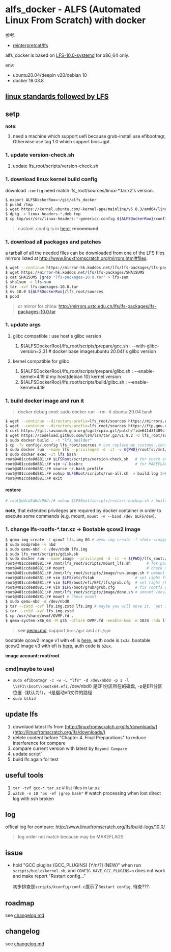 # alfs_docker - ALFS (Automated Linux From Scratch) with docker
参考:
- [reinterpretcat/lfs](https://github.com/reinterpretcat/lfs)

alfs_docker is based on [LFS-10.0-systemd](http://www.linuxfromscratch.org/lfs/download.html) for x86_64 only.

env:
- ubuntu20.04/deepin v20/debian 10
- docker 19.03.8

## [linux standards followed by LFS](https://lctt.github.io/LFS-BOOK/lfs-systemd/LFS-SYSD-BOOK.html#pre-standards)

## setp
**note**:
1. need a machine which support uefi because grub-install use efibootmgr, Otherwise use tag 1.0 which support bios+gpt.

### 1. update version-check.sh
1. update lfs_root/scripts/version-check.sh

### 1. download linux kernel build config
download `.config` need match lfs_root/sources/linux-*.tar.xz's version.

```bash
$ export ALFSDockerRoo=~/git/alfs_docker
$ pushd /tmp
$ wget https://kernel.ubuntu.com/~kernel-ppa/mainline/v5.8.3/amd64/linux-headers-5.8.3-050803-generic_5.8.3-050803.202008211236_amd64.deb
$ dpkg -x linux-headers-*.deb tmp
$ cp tmp/usr/src/linux-headers-*-generic/.config ${ALFSDockerRoo}/config
```

> custom .config is in [here](/config/.config.replace), **recommand**

### 1. download all packages and patches
a tarball of all the needed files can be downloaded from one of the LFS files mirrors listed at http://www.linuxfromscratch.org/mirrors.html#files.

```bash
$ wget --continue https://mirror-hk.koddos.net/lfs/lfs-packages/lfs-packages-10.0.tar
$ wget https://mirror-hk.koddos.net/lfs/lfs-packages/SHA1SUMS
$ cat SHA1SUMS |grep "lfs-packages-10.0.tar" > lfs-sum
$ sha1sum -c lfs-sum
$ tar -xvf lfs-packages-10.0.tar
$ mv 10.0 ${ALFSDockerRoo}/lfs_root/sources
$ popd
```

> or mirror for china: http://mirrors.ustc.edu.cn/lfs/lfs-packages/lfs-packages-10.0.tar

### 1. update args
1. glibc compatible : use host's glibc version

    1. ${ALFSDockerRoo}/lfs_root/scripts/prepare/gcc.sh : --with-glibc-version=2.31 # docker base image(ubuntu 20.04)'s glibc version

1. kernel compatible for glibc

    1. ${ALFSDockerRoo}/lfs_root/scripts/prepare/glibc.sh : --enable-kernel=4.19 # my host(debian 10) kernel version
    1. ${ALFSDockerRoo}/lfs_root/scripts/build/glibc.sh : --enable-kernel=4.19

### 1. build docker image and run it
> docker debug cmd: sudo docker run --rm -it ubuntu:20.04 bash

```bash
$ wget --continue --directory-prefix=lfs_root/sources https://mirrors.edge.kernel.org/pub/linux/utils/boot/syslinux/syslinux-6.03.tar.gz
$ wget --continue --directory-prefix=lfs_root/sources https://ftp.gnu.org/gnu/cpio/cpio-2.13.tar.gz
$ curl https://git.savannah.gnu.org/cgit/cpio.git/patch/?id=641d3f489cf6238bb916368d4ba0d9325a235afb -o lfs_root/sources/cpio-2.13.patch
$ wget https://codeload.github.com/lz4/lz4/tar.gz/v1.9.2 -O lfs_root/sources/lz4-1.9.2.tar.gz
$ sudo docker build . -t "lfs_builder"
$ cp -fv config/.config lfs_root/sources # can replace my custome .confing
$ sudo docker run --name lfs --privileged -d -it -v ${PWD}/rootfs:/mnt/lfs -v ${PWD}/lfs_root:/mnt/lfs/lfs_root --entrypoint /bin/bash lfs_builder # --privileged for mount in container
$ sudo docker exec -it lfs bash
root@401ccde8d881:/# $LFSRoot/scripts/version-check.sh   # for check env
root@401ccde8d881:/# vim ~/.bashrc                       # for MAKEFLAGS, LFS_DOCS, LFS_TEST, BackupBeforRealInstall, LFSVersion
root@401ccde8d881:/# source ~/.bash_profile
root@401ccde8d881:/# nohup $LFSRoot/scripts/run-all.sh  > build.log 2>&1 &  # start build lfs
root@401ccde8d881:/# exit
```

#### restore
```bash
# root@ddcd5d6dc98d:/# nohup $LFSRoot/scripts/restart-backup.sh > build.log 2>&1 & # in docker
```

**note**, that extended privileges are required by docker container in order to execute some commands (e.g. mount, `mount -v --bind /dev $LFS/dev`).

### 1. change lfs-rootfs-*.tar.xz -> Bootable qcow2 image
```bash
$ qemu-img create -f qcow2 lfs.img 8G # qemu-img create -f <fmt> <image filename> <size of disk>
$ sudo modprobe -v nbd
$ sudo qemu-nbd -c /dev/nbd0 lfs.img
$ sudo lfs_root/scripts/gdisk.sh
$ sudo docker run --name image --privileged -d -it -v ${PWD}/lfs_root:/mnt/lfs_root --entrypoint /bin/bash lfs_builder
root@401ccde8d881:/# /mnt/lfs_root/scripts/mount_lfs.sh       # for partition
root@401ccde8d881:/# mount                                    # check mount, $LFS{,boot,boot/efi} is ok?
root@401ccde8d881:/# /mnt/lfs_root/scripts/image/run-image.sh # umount /dev/nbd0pN
root@401ccde8d881:/# vim $LFS/etc/fstab                  # set right fstab, see qemu.md
root@401ccde8d881:/# vim $LFS/boot/efi/EFI/lfs/grub.cfg  # set right /boot uuid, see qemu.md
root@401ccde8d881:/# vim $LFS/boot/grub/grub.cfg         # fix rootfs when generate grub.cfg, see qemu.md
root@401ccde8d881:/# /mnt/lfs_root/scripts/image/done.sh # umount /dev/nbd0pN
root@401ccde8d881:/# mount # check mount
$ sudo qemu-nbd -d /dev/nbd0
$ tar --zstd -cvf lfs.img.zstd lfs.img # maybe you will move it, `apt install zstd`
$ tar --zstd -xvf lfs.img.zstd
$ cp /usr/share/ovmf/OVMF.fd .
$ qemu-system-x86_64 -M q35 -pflash OVMF.fd -enable-kvm -m 1024 -hda lfs.img
```

> see [qemu.md](qemu.md), support `bios/gpt` and `efi/gpt`

bootable qcow2 image v1 with efi is [here](https://pan.baidu.com/s/1usXAdzzMk85a7HYbcC2sRg), auth code is `1x3a`.
bootable qcow2 image v3 with efi is [here](https://pan.baidu.com/s/1eeJHF6tPKWg9jG7XnPYe2w), auth code is `b2ux`.

**image account: root/root**.

### cmd(maybe to use)
- `sudo efibootmgr -c -w -L "lfs" -d /dev/nbd0 -p 1 -l \\EFI\\boot\\bootx64.efi`, /dev/nbd0 是EFI分区所在的磁盘, -p是EFI分区位置（默认为1），-l是启动efi文件的路径
- `sudo blkid`

## update lfs
1. downlaod latest lfs from [http://linuxfromscratch.org/lfs/downloads/](http://linuxfromscratch.org/lfs/downloads/)
1. delete content before "Chapter 4. Final Preparations" to reduce interference for compare
1. compare current version with latest by `Beyond Compare`
1. update script`
1. build lfs again for test

## useful tools
1. `tar -tvf gcc-*.tar.xz` # list files in tar.xz
1. `watch -n 10 "ps -ef |grep bash"` # watch processing when lost direct log with ssh broken

## log
offical log for compare: http://www.linuxfromscratch.org/lfs/build-logs/10.0/

> log order not match because may be MAKEFLAGS

## issue
- hold "GCC plugins (GCC_PLUGINS) [Y/n/?] (NEW)" when run `scripts/build/kernel.sh`, and `CONFIG_HAVE_GCC_PLUGINS=n` does not work and make report "Restart config..."

    初步排查是`scripts/kconfig/conf.c`提示了`Restart config`, 待查???.

## roadmap
see [changelog.md](/changelog.md)

## changelog
see [changelog.md](/changelog.md)